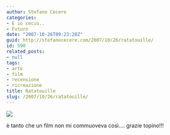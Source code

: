 ```yaml
---
author: Stefano Cecere
categories:
- E io cecio..
- Futuro
date: "2007-10-26T09:23:20Z"
guid: http://stefanocecere.com/2007/10/26/ratatouille/
id: 590
related_posts:
- null
tags:
- arte
- film
- recensione
- ricreazione
title: Ratatouille
slug: /2007/10/26/ratatouille/
---
```


![](http://stefanocecere.com/wp-content/uploads/sites/3/2007/10/ratatouille.jpg)

è tanto che un film non mi commuoveva così&#8230;. grazie topino!!!